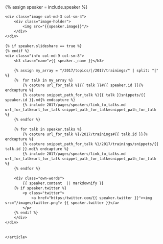 {% assign speaker = include.speaker %}
<section class="main-content text-center speaker fix-anchor" id="{{ speaker.id }}">
	<article>

	<div class="image col-md-3 col-sm-4">
		<div class="image-holder">
			<img src="{{speaker.image}}"/>
		</div>
	</div>

	{% if speaker.slideshare == true %}
	{% endif %}
	<div class="info col-md-9 col-sm-8">
		<h3 class="name">{{ speaker._name }}</h3>

        {% assign my_array = "/2017/topics/|/2017/trainings/" | split: "|" %}
        {%  for talk in my_array %}
            {% capture url_for_talk %}{{ talk }}#{{ speaker.id }}{% endcapture %}
            {% capture snippet_path_for_talk %}{{ talk }}snippets/{{ speaker.id }}.md{% endcapture %}
            {% include 2017/pages/speakers/link_to_talks.md url_for_talk=url_for_talk snippet_path_for_talk=snippet_path_for_talk %}
        {% endfor %}

        {% for talk in speaker.talks %}
            {% capture url_for_talk %}/2017/trainings#{{ talk.id }}{% endcapture %}
            {% capture snippet_path_for_talk %}/2017/trainings/snippets/{{ talk.id }}.md{% endcapture %}
            {% include 2017/pages/speakers/link_to_talks.md url_for_talk=url_for_talk snippet_path_for_talk=snippet_path_for_talk %}
        {% endfor %}

		<div class="own-words">
	 		{{ speaker.content  || markdownify }}
		{% if speaker.twitter %}
			<p class="twitter">
				<a href="https:/twitter.com/{{ speaker.twitter }}"><img src="/images/twitter.png"> {{ speaker.twitter }}</a>
			</p>
	  	{% endif %}
	  	</div>
   	</div>


 	</article>
</section>
